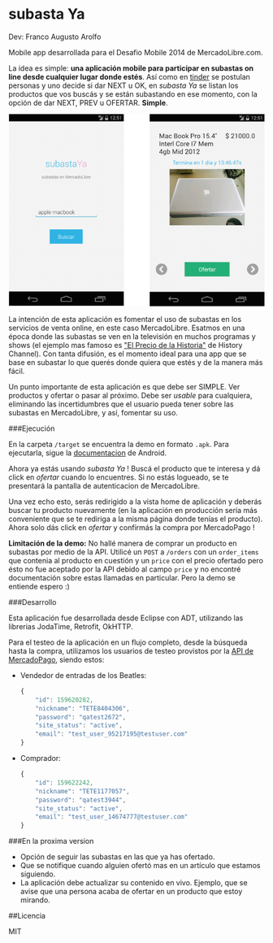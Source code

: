 subasta Ya
==========

Dev: Franco Augusto Arolfo

Mobile app desarrollada para el Desafio Mobile 2014 de MercadoLibre.com.

La idea es simple: **una aplicación mobile para participar en subastas on line desde cualquier lugar donde estés**. 
Así como en [tinder](http://www.gotinder.com/) se postulan personas y uno decide si dar NEXT u OK, en _subasta Ya_ se listan los productos que vos buscás y se están subastando en ese momento, con la opción de dar NEXT, PREV u OFERTAR. **Simple**.

![screenshots](/screenshots/screens.png "screenshots")

La intención de esta aplicación es fomentar el uso de subastas en los servicios de venta online, en este caso MercadoLibre. Esatmos en una época donde las subastas se ven en la televisión en muchos programas y shows (el ejemplo mas famoso es ["El Precio de la Historia"](http://ar.tuhistory.com/programas/el-precio-de-la-historia.html) de History Channel). Con tanta difusión, es el momento ideal para una app que se base en subastar lo que querés donde quiera que estés y de la manera más fácil.

Un punto importante de esta aplicación es que debe ser SIMPLE. Ver productos y ofertar o pasar al próximo. 
Debe ser _usable_ para cualquiera, eliminando las incertidumbres que el usuario pueda tener sobre las subastas en MercadoLibre, y así, fomentar su uso.

###Ejecución

En la carpeta `/target` se encuentra la demo en formato `.apk`.
Para ejecutarla, sigue la [documentacion](http://developer.android.com/tools/building/building-cmdline.html#RunningOnEmulator) de Android.

Ahora ya estás usando _subasta Ya_ ! 
Buscá el producto que te interesa y dá click en _ofertar_ cuando lo encuentres. Si no estás logueado, se te presentará la pantalla de autenticacion de MercadoLibre.

Una vez echo esto, serás redirigido a la vista home de aplicación y deberás buscar tu producto nuevamente (en la aplicación en producción sería más conveniente que se te rediriga a la misma página donde tenías el producto). Ahora solo dás click en _ofertar_ y confirmás la compra por MercadoPago !

__Limitación de la demo:__ No hallé manera de comprar un producto en subastas por medio de la API. Utilicé un `POST` a `/orders` con un `order_items` que contenia al producto en cuestión y un `price` con el precio ofertado pero ésto no fue aceptado por la API debido al campo `price` y no encontré documentación sobre estas llamadas en particular. Pero la demo se entiende espero :)

###Desarrollo

Esta aplicación fue desarrollada desde Eclipse con ADT, utilizando las librerias JodaTime, Retrofit, OkHTTP.

Para el testeo de la aplicación en un flujo completo, desde la búsqueda hasta la compra,
utilizamos los usuarios de testeo provistos por la [API de MercadoPago](http://developers.mercadopago.com/documentation/create-test-users), siendo estos:

* Vendedor de entradas de los Beatles:

    ```javascript
    {
        "id": 159620282,
        "nickname": "TETE8404306",
        "password": "qatest2672",
        "site_status": "active",
        "email": "test_user_95217195@testuser.com"
    }
    ```

* Comprador:

    ```javascript
    {
        "id": 159622242,
        "nickname": "TETE1177057",
        "password": "qatest3944",
        "site_status": "active",
        "email": "test_user_14674777@testuser.com"
    }
    ```

###En la proxima version

* Opción de seguir las subastas en las que ya has ofertado.
* Que se notifique cuando alguien ofertó mas en un artículo que estamos siguiendo.
* La aplicación debe actualizar su contenido en vivo. Ejemplo, que se avise que una persona acaba de ofertar en un producto que estoy mirando.


##Licencia

MIT


